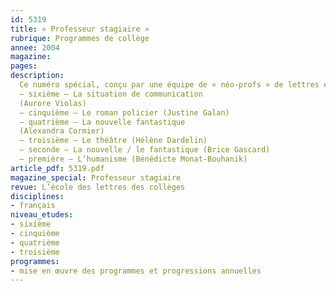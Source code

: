 ```yaml
---
id: 5319
title: « Professeur stagiaire »
rubrique: Programmes de collège
annee: 2004
magazine: 
pages: 
description: 
  Ce numéro spécial, conçu par une équipe de « néo-profs » de lettres et coordonné par Bénédicte Monat-Bouhanik, propose une progression annuelle pour chaque niveau de la sixième à la première, accompagnée de la première séquence sous forme de tableau, et de la première séance développée. Il donne les « trucs et astuces » pour maîtriser la situation dans l’établissement et faire face à la classe dès le premier jour.
  – sixième – La situation de communication
  (Aurore Violas)
  – cinquième – Le roman policier (Justine Galan)
  – quatrième – La nouvelle fantastique
  (Alexandra Cormier)
  – troisième – Le théâtre (Hélène Dardelin)
  – seconde – La nouvelle / le fantastique (Brice Gascard)
  – première – L’humanisme (Bénédicte Monat-Bouhanik)
article_pdf: 5319.pdf
magazine_special: Professeur stagiaire
revue: L’école des lettres des collèges
disciplines:
- français
niveau_etudes:
- sixième
- cinquième
- quatrième
- troisième
programmes:
- mise en œuvre des programmes et progressions annuelles
---
```

